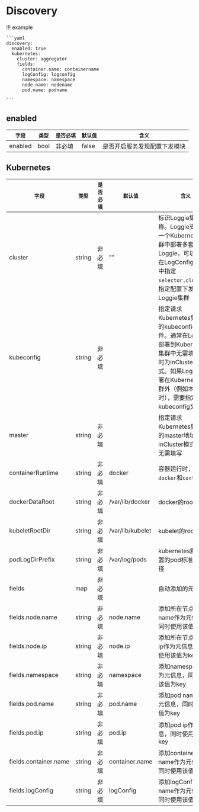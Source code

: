 
# Discovery

!!! example

    ```yaml
    discovery:
      enabled: true
      kubernetes:
        cluster: aggregator
        fields:
          container.name: containername
          logConfig: logconfig
          namespace: namespace
          node.name: nodename
          pod.name: podname

    ```

## enabled

|    `字段`   |    `类型`    |  `是否必填`  |  `默认值`  |  `含义`  |
| ---------- | ----------- | ----------- | --------- | -------- |
| enabled | bool  |    非必填    |   false   | 是否开启服务发现配置下发模块 |


## Kubernetes

|    `字段`   |    `类型`    |  `是否必填`  |  `默认值`  |  `含义`  |
| ---------- | ----------- | ----------- | --------- | -------- |
| cluster | string  |    非必填    |  ""    | 标识Loggie集群名称。Loggie支持在一个Kubernetes集群中部署多套Loggie，可以通过在LogConfig CRD中指定`selector.cluster`，指定配置下发的Loggie集群 |
| kubeconfig | string  |    非必填    |     |  指定请求Kubernetes集群API的kubeconfig文件。通常在Loggie部署到Kubernetes集群中无需填写，此时为inCluster模式。如果Loggie部署在Kubernetes集群外（例如本地调试时），需要指定该kubeconfig文件。 |
| master | string  |    非必填    |     | 指定请求Kubernetes集群API的master地址，inCluster模式一般无需填写 |
| containerRuntime | string  |    非必填    |  docker   | 容器运行时，可选`docker`和`containerd` |
| dockerDataRoot | string  |    非必填    |  /var/lib/docker   | docker的rootfs路径 |
| kubeletRootDir | string  |    非必填    |  /var/lib/kubelet   | kubelet的root路径 |
| podLogDirPrefix | string  |    非必填    |  /var/log/pods   | kubernetes默认放置的pod标准输出路径 |
| fields | map  |    非必填    |    | 自动添加的元信息 |
| fields.node.name | string  |    非必填    |  node.name  | 添加所在节点node name作为元信息，同时使用该值为key |
| fields.node.ip | string  |    非必填    |  node.ip  | 添加所在节点node ip作为元信息，同时使用该值为key |
| fields.namespace | string  |    非必填    |  namespace  | 添加namespace作为元信息，同时使用该值为key |
| fields.pod.name | string  |    非必填    |  pod.name  | 添加pod name作为元信息，同时使用该值为key |
| fields.pod.ip | string  |    非必填    |  pod.ip  | 添加pod ip作为元信息，同时使用该值为key |
| fields.container.name | string  |    非必填    |  container.name  | 添加container name作为元信息，同时使用该值为key |
| fields.logConfig | string  |    非必填    |  logConfig  | 添加logConfig name作为元信息，同时使用该值为key |